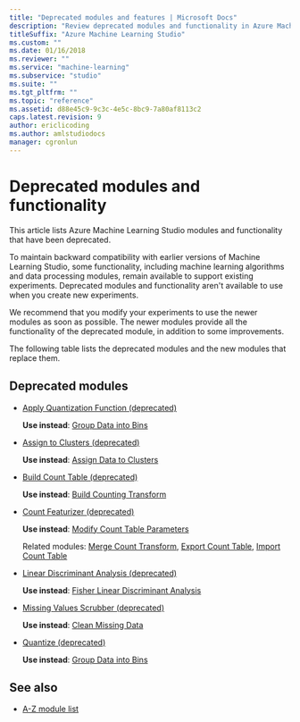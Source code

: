 ```yaml
---
title: "Deprecated modules and features | Microsoft Docs"
description: "Review deprecated modules and functionality in Azure Machine Learning Studio."
titleSuffix: "Azure Machine Learning Studio"
ms.custom: ""
ms.date: 01/16/2018
ms.reviewer: ""
ms.service: "machine-learning"
ms.subservice: "studio"
ms.suite: ""
ms.tgt_pltfrm: ""
ms.topic: "reference"
ms.assetid: d88e45c9-9c3c-4e5c-8bc9-7a80af8113c2
caps.latest.revision: 9
author: ericlicoding
ms.author: amlstudiodocs
manager: cgronlun
---
```

# Deprecated modules and functionality

This article lists Azure Machine Learning Studio modules and functionality that have been deprecated.

To maintain backward compatibility with earlier versions of Machine Learning Studio, some functionality, including machine learning algorithms and data processing modules, remain available to support existing experiments. Deprecated modules and functionality aren't available to use when you create new experiments.
 
We recommend that you modify your experiments to use the newer modules as soon as possible. The newer modules provide all the functionality of the deprecated module, in addition to some improvements.
 
The following table lists the deprecated modules and the new modules that replace them.
 
## Deprecated modules

- [Apply Quantization Function (deprecated)](apply-quantization-function-deprecated.md)

  **Use instead**: [Group Data into Bins](group-data-into-bins.md)
- [Assign to Clusters (deprecated)](assign-to-clusters-deprecated.md)

  **Use instead**: [Assign Data to Clusters](assign-data-to-clusters.md)
- [Build Count Table (deprecated)](build-count-table-deprecated.md)

  **Use instead**: [Build Counting Transform](build-counting-transform.md)
- [Count Featurizer (deprecated)](count-featurizer-deprecated.md)

  **Use instead**: [Modify Count Table Parameters](modify-count-table-parameters.md)  
  
  Related modules: [Merge Count Transform](merge-count-transform.md), [Export Count Table](export-count-table.md), [Import Count Table](import-count-table.md)
- [Linear Discriminant Analysis (deprecated)](linear-discriminant-analysis-deprecated.md)

  **Use instead**: [Fisher Linear Discriminant Analysis](fisher-linear-discriminant-analysis.md)
- [Missing Values Scrubber (deprecated)](missing-values-scrubber-deprecated.md)

  **Use instead**: [Clean Missing Data](clean-missing-data.md)
- [Quantize (deprecated)](quantize-deprecated.md)

  **Use instead**: [Group Data into Bins](group-data-into-bins.md)
 
## See also

- [A-Z module list](a-z-module-list.md)
